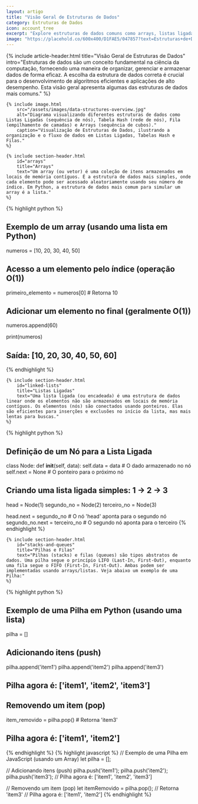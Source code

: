 ```yaml
---
layout: artigo
title: "Visão Geral de Estruturas de Dados"
category: Estruturas de Dados
icon: account_tree
excerpt: "Explore estruturas de dados comuns como arrays, listas ligadas, pilhas, filas e árvores, e entenda sua importância na resolução eficiente de problemas."
image: "https://placehold.co/600x400/D1FAE5/047857?text=Estruturas+de+Dados"
---
```


<article>
    {% include article-header.html 
        title="Visão Geral de Estruturas de Dados"
        intro="Estruturas de dados são um conceito fundamental na ciência da computação, fornecendo uma maneira de organizar, gerenciar e armazenar dados de forma eficaz. A escolha da estrutura de dados correta é crucial para o desenvolvimento de algoritmos eficientes e aplicações de alto desempenho. Esta visão geral apresenta algumas das estruturas de dados mais comuns."
    %}

    {% include image.html
        src="/assets/images/data-structures-overview.jpg"
        alt="Diagrama visualizando diferentes estruturas de dados como Listas Ligadas (sequência de nós), Tabela Hash (rede de nós), Fila (empilhamento de camadas) e Arrays (sequência de cubos)."
        caption="Visualização de Estruturas de Dados, ilustrando a organização e o fluxo de dados em Listas Ligadas, Tabelas Hash e Filas."
    %}

    {% include section-header.html 
        id="arrays"
        title="Arrays"
        text="Um array (ou vetor) é uma coleção de itens armazenados em locais de memória contíguos. É a estrutura de dados mais simples, onde cada elemento pode ser acessado aleatoriamente usando seu número de índice. Em Python, a estrutura de dados mais comum para simular um array é a lista."
    %}

{% highlight python %}
# Exemplo de um array (usando uma lista em Python)
numeros = [10, 20, 30, 40, 50]

# Acesso a um elemento pelo índice (operação O(1))
primeiro_elemento = numeros[0]  # Retorna 10

# Adicionar um elemento no final (geralmente O(1))
numeros.append(60)

print(numeros)
# Saída: [10, 20, 30, 40, 50, 60]
{% endhighlight %}

    {% include section-header.html 
        id="linked-lists"
        title="Listas Ligadas"
        text="Uma lista ligada (ou encadeada) é uma estrutura de dados linear onde os elementos não são armazenados em locais de memória contíguos. Os elementos (nós) são conectados usando ponteiros. Elas são eficientes para inserções e exclusões no início da lista, mas mais lentas para buscas."
    %}

{% highlight python %}
# Definição de um Nó para a Lista Ligada
class Node:
    def __init__(self, data):
        self.data = data  # O dado armazenado no nó
        self.next = None  # O ponteiro para o próximo nó

# Criando uma lista ligada simples: 1 -> 2 -> 3
head = Node(1)
segundo_no = Node(2)
terceiro_no = Node(3)

head.next = segundo_no       # O nó 'head' aponta para o segundo nó
segundo_no.next = terceiro_no # O segundo nó aponta para o terceiro
{% endhighlight %}

    {% include section-header.html 
        id="stacks-and-queues"
        title="Pilhas e Filas"
        text="Pilhas (stacks) e filas (queues) são tipos abstratos de dados. Uma pilha segue o princípio LIFO (Last-In, First-Out), enquanto uma fila segue o FIFO (First-In, First-Out). Ambas podem ser implementadas usando arrays/listas. Veja abaixo um exemplo de uma Pilha:"
    %}

{% highlight python %}
# Exemplo de uma Pilha em Python (usando uma lista)
pilha = []

# Adicionando itens (push)
pilha.append('item1')
pilha.append('item2')
pilha.append('item3')
# Pilha agora é: ['item1', 'item2', 'item3']

# Removendo um item (pop)
item_removido = pilha.pop() # Retorna 'item3'
# Pilha agora é: ['item1', 'item2']
{% endhighlight %}
{% highlight javascript %}
// Exemplo de uma Pilha em JavaScript (usando um Array)
let pilha = [];

// Adicionando itens (push)
pilha.push('item1');
pilha.push('item2');
pilha.push('item3');
// Pilha agora é: ['item1', 'item2', 'item3']

// Removendo um item (pop)
let itemRemovido = pilha.pop(); // Retorna 'item3'
// Pilha agora é: ['item1', 'item2']
{% endhighlight %}
</article>
